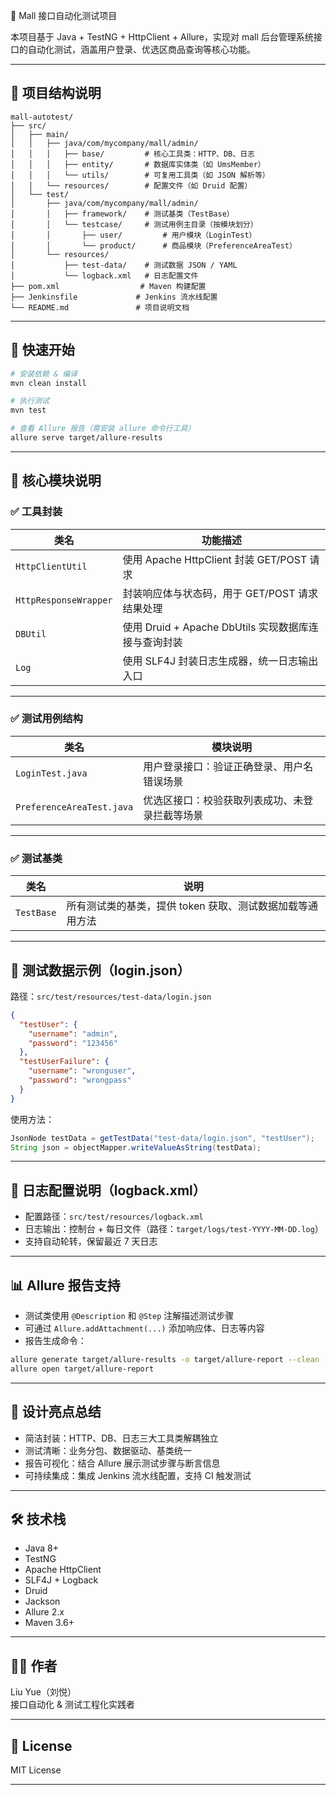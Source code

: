 🚩 Mall 接口自动化测试项目

本项目基于 Java + TestNG + HttpClient + Allure，实现对 mall 后台管理系统接口的自动化测试，涵盖用户登录、优选区商品查询等核心功能。

---

## 📁 项目结构说明
```
mall-autotest/
├── src/
│   ├── main/
│   │   ├── java/com/mycompany/mall/admin/
│   │   │   ├── base/         # 核心工具类：HTTP、DB、日志
│   │   │   ├── entity/       # 数据库实体类（如 UmsMember）
│   │   │   └── utils/        # 可复用工具类（如 JSON 解析等）
│   │   └── resources/        # 配置文件（如 Druid 配置）
│   └── test/
│       ├── java/com/mycompany/mall/admin/
│       │   ├── framework/    # 测试基类（TestBase）
│       │   └── testcase/     # 测试用例主目录（按模块划分）
│       │       ├── user/         # 用户模块（LoginTest）
│       │       └── product/      # 商品模块（PreferenceAreaTest）
│       └── resources/
│           ├── test-data/    # 测试数据 JSON / YAML
│           └── logback.xml   # 日志配置文件
├── pom.xml                  # Maven 构建配置
├── Jenkinsfile             # Jenkins 流水线配置
└── README.md               # 项目说明文档

```
---

## 🚀 快速开始

```bash
# 安装依赖 & 编译
mvn clean install

# 执行测试
mvn test

# 查看 Allure 报告（需安装 allure 命令行工具）
allure serve target/allure-results
```

---

## 🧩 核心模块说明

### ✅ 工具封装

| 类名               | 功能描述 |
|--------------------|----------|
| `HttpClientUtil`   | 使用 Apache HttpClient 封装 GET/POST 请求 |
| `HttpResponseWrapper` | 封装响应体与状态码，用于 GET/POST 请求结果处理 |
| `DBUtil`           | 使用 Druid + Apache DbUtils 实现数据库连接与查询封装 |
| `Log`              | 使用 SLF4J 封装日志生成器，统一日志输出入口 |

---

### ✅ 测试用例结构

| 类名                   | 模块说明 |
|------------------------|----------|
| `LoginTest.java`       | 用户登录接口：验证正确登录、用户名错误场景 |
| `PreferenceAreaTest.java` | 优选区接口：校验获取列表成功、未登录拦截等场景 |

---

### ✅ 测试基类

| 类名       | 说明 |
|------------|------|
| `TestBase` | 所有测试类的基类，提供 token 获取、测试数据加载等通用方法 |

---

## 🧾 测试数据示例（login.json）

路径：`src/test/resources/test-data/login.json`

```json
{
  "testUser": {
    "username": "admin",
    "password": "123456"
  },
  "testUserFailure": {
    "username": "wronguser",
    "password": "wrongpass"
  }
}
```

使用方法：

```java
JsonNode testData = getTestData("test-data/login.json", "testUser");
String json = objectMapper.writeValueAsString(testData);
```

---

## 📄 日志配置说明（logback.xml）

- 配置路径：`src/test/resources/logback.xml`
- 日志输出：控制台 + 每日文件（路径：`target/logs/test-YYYY-MM-DD.log`）
- 支持自动轮转，保留最近 7 天日志

---

## 📊 Allure 报告支持

- 测试类使用 `@Description` 和 `@Step` 注解描述测试步骤
- 可通过 `Allure.addAttachment(...)` 添加响应体、日志等内容
- 报告生成命令：

```bash
allure generate target/allure-results -o target/allure-report --clean
allure open target/allure-report
```

---

## 🧠 设计亮点总结

- 简洁封装：HTTP、DB、日志三大工具类解耦独立
- 测试清晰：业务分包、数据驱动、基类统一
- 报告可视化：结合 Allure 展示测试步骤与断言信息
- 可持续集成：集成 Jenkins 流水线配置，支持 CI 触发测试

---

## 🛠 技术栈

- Java 8+
- TestNG
- Apache HttpClient
- SLF4J + Logback
- Druid
- Jackson
- Allure 2.x
- Maven 3.6+

---

## 👨‍💻 作者

Liu Yue（刘悦）  
接口自动化 & 测试工程化实践者

---

## 📄 License

MIT License

---
